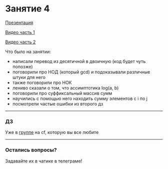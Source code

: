 # Занятие 4

[Презентация](simple_algo_0.pdf)

[Видео часть 1](https://youtu.be/YwbwaheUKdk)

[Видео часть 2](https://youtu.be/9giceP6lyXE)

Что было на занятии:

* написали перевод из десятичной в двоичную (код будет чуть попозже)
* поговорили про НОД (который gcd) и подоказывали различные штуки для него
* также поговорили про НОК
* лениво сказали о том, что ассимптотика log(a, b)
* поговорили про суффиксальный массив сумм
* научились с помощью него находить сумму элементов с i по j
* посмотрели частые ошибки из второго дз

--- 
### ДЗ
Уже в [группе](https://codeforces.com/group/vYSXohK13V/contests) на cf, которую вы все любите

---
### Остались вопросы?
Задавайте их в чатике в телеграме!
